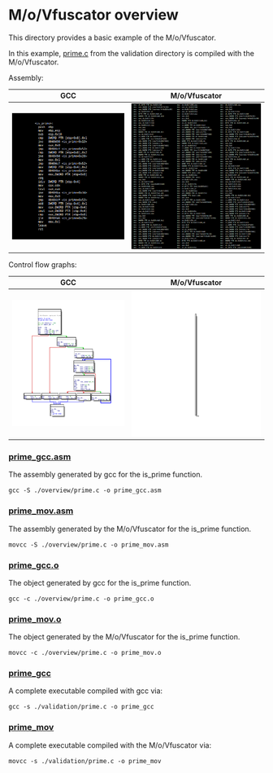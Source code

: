 # M/o/Vfuscator overview

This directory provides a basic example of the M/o/Vfuscator.

In this example, [prime.c](../validation/prime.c) from the validation directory
is compiled with the M/o/Vfuscator.

Assembly:

 GCC                               | M/o/Vfuscator
:---------------------------------:|:---------------------------------:
 ![gcc asm](gcc_asm.png) | ![mov asm](mov_asm.png)

Control flow graphs:

 GCC                               | M/o/Vfuscator
:---------------------------------:|:---------------------------------:
 ![gcc CFG](gcc_cfg.png) | ![mov CFG](mov_cfg.png)

### [prime_gcc.asm](prime_gcc.asm)

The assembly generated by gcc for the is_prime function.
```
gcc -S ./overview/prime.c -o prime_gcc.asm
```

### [prime_mov.asm](prime_mov.asm)

The assembly generated by the M/o/Vfuscator for the is_prime function.
```
movcc -S ./overview/prime.c -o prime_mov.asm
```

### [prime_gcc.o](prime_gcc.o)

The object generated by gcc for the is_prime function.
```
gcc -c ./overview/prime.c -o prime_gcc.o
```

### [prime_mov.o](prime_mov.o)

The object generated by the M/o/Vfuscator for the is_prime function.
```
movcc -c ./overview/prime.c -o prime_mov.o
```

### [prime_gcc](prime_gcc)

A complete executable compiled with gcc via:
```
gcc -s ./validation/prime.c -o prime_gcc
```

### [prime_mov](prime_mov)

A complete executable compiled with the M/o/Vfuscator via:
```
movcc -s ./validation/prime.c -o prime_mov
```

